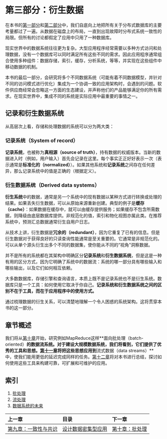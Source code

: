 # 第三部分：衍生数据

在本书的[第一部分](../part-i/)和[第二部分](../part-ii/)中，我们自底向上地把所有关于分布式数据库的主要考量都过了一遍。从数据在磁盘上的布局，一直到出现故障时分布式系统一致性的局限。但所有的讨论都假定了应用中只用了一种数据库。

现实世界中的数据系统往往更为复杂。大型应用程序经常需要以多种方式访问和处理数据，没有一个数据库可以同时满足所有这些不同的需求。因此应用程序通常组合使用多种组件：数据存储，索引，缓存，分析系统，等等，并实现在这些组件中移动数据的机制。

本书的最后一部分，会研究将多个不同数据系统（可能有着不同数据模型，并针对不同的访问模式进行优化）集成为一个协调一致的应用架构时，会遇到的问题。软件供应商经常会忽略这一方面的生态建设，并声称他们的产品能够满足你的所有需求。在现实世界中，集成不同的系统是实际应用中最重要的事情之一。

## 记录和衍生数据系统

从高层次上看，存储和处理数据的系统可以分为两大类：

### 记录系统（System of record）

**记录系统**，也被称为**真相源（source of truth）**，持有数据的权威版本。当新的数据进入时（例如，用户输入）首先会记录在这里。每个事实正正好好表示一次（表示通常是**标准化的（normalized）**）。如果其他系统和**记录系统**之间存在任何差异，那么记录系统中的值是正确的（根据定义）。

### 衍生数据系统（Derived data systems）

**衍生系统**中的数据，通常是另一个系统中的现有数据以某种方式进行转换或处理的结果。如果丢失衍生数据，可以从原始来源重新创建。典型的例子是**缓存（cache）**：如果数据在缓存中，就可以由缓存提供服务；如果缓存不包含所需数据，则降级由底层数据库提供。非规范化的值，索引和物化视图亦属此类。在推荐系统中，预测汇总数据通常衍生自用户日志。

从技术上讲，衍生数据是**冗余的（redundant）**，因为它重复了已有的信息。但是衍生数据对于获得良好的只读查询性能通常是至关重要的。它通常是非规范化的。可以从单个源头衍生出多个不同的数据集，使你能从不同的“视角”洞察数据。

并不是所有的系统都在其架构中明确区分**记录系统**和**衍生数据系统**，但是这是一种有用的区分方式，因为它明确了系统中的数据流：系统的哪一部分具有哪些输入和哪些输出，以及它们如何相互依赖。

大多数数据库，存储引擎和查询语言，本质上既不是记录系统也不是衍生系统。数据库只是一个工具：如何使用它取决于你自己。**记录系统和衍生数据系统之间的区别不在于工具，而在于应用程序中的使用方式。**

通过梳理数据的衍生关系，可以清楚地理解一个令人困惑的系统架构。这将贯穿本书的这一部分。

## 章节概述

我们将从[第十章](ch10.md)开始，研究例如MapReduce这样**面向批处理（batch-oriented）**的数据流系统。对于建设大规模数据系统，我们将看到，它们提供了优秀的工具和思想。[第十一章](ch11.md)将把这些思想应用到**流式数据（data streams）**中，使我们能用更低的延迟完成同样的任务。[第十二章](ch12.md)将对本书进行总结，探讨如何使用这些工具来构建可靠，可扩展和可维护的应用。

## 索引

1. [批处理](ch10.md)
2. [流处理](ch11.md)
3. [数据系统的未来](ch12.md)

| 上一章 | 目录 | 下一章 |
| :--- | :--- | :--- |
| [第九章：一致性与共识](../part-ii/ch9.md) | [设计数据密集型应用](../) | [第十章：批处理](ch10.md) |

